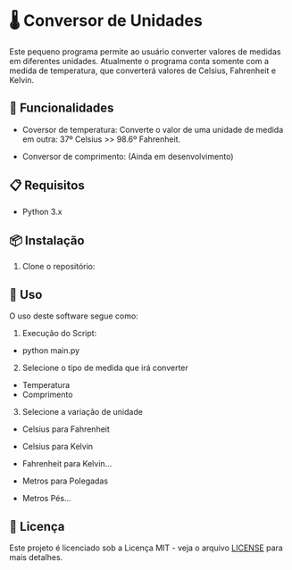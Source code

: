 # 🌡️ Conversor de Unidades

Este pequeno programa permite ao usuário converter valores de medidas em diferentes unidades. Atualmente o programa conta somente com a medida de temperatura, que converterá valores de Celsius, Fahrenheit e Kelvin.


## 🔧 Funcionalidades

  - Coversor de temperatura:
      Converte o valor de uma unidade de medida em outra: 37º Celsius >> 98.6º Fahrenheit.

  - Conversor de comprimento:
      (Ainda em desenvolvimento)


## 📋 Requisitos

  - Python 3.x


## 📦 Instalação

1. Clone o repositório:


## 🚀 Uso

O uso deste software segue como:

1. Execução do Script:

  - python main.py

2. Selecione o tipo de medida que irá converter

  - Temperatura
  - Comprimento

3. Selecione a variação de unidade

  - Celsius para Fahrenheit
  - Celsius para Kelvin
  - Fahrenheit para Kelvin...

  - Metros para Polegadas
  - Metros Pés...


## 📜 Licença

Este projeto é licenciado sob a Licença MIT - veja o arquivo [LICENSE](LICENSE) para mais detalhes.
